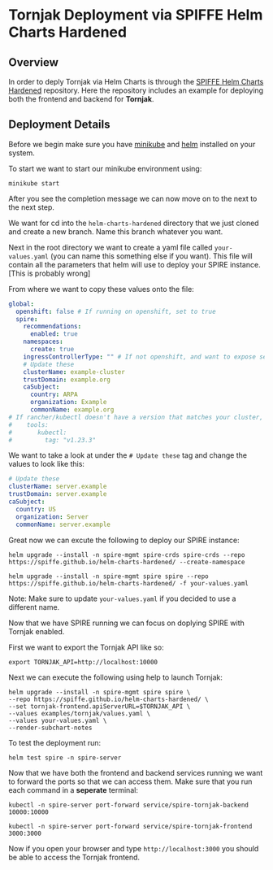 # Tornjak Deployment via SPIFFE Helm Charts Hardened

## Overview

In order to deply Tornjak via Helm Charts is through the [SPIFFE Helm Charts Hardened](https://github.com/spiffe/helm-charts-hardened) repository. Here the repository includes an example for deploying both the frontend and backend for **Tornjak**. 

## Deployment Details

Before we begin make sure you have [minikube](https://minikube.sigs.k8s.io/docs/start/?arch=%2Fmacos%2Fx86-64%2Fstable%2Fbinary+download) and [helm](https://helm.sh/docs/intro/install/) installed on your system. 

To start we want to start our minikube environment using:
```
minikube start
```

After you see the completion message we can now move on to the next to the next step. 

We want for cd into the `helm-charts-hardened` directory that we just cloned and create a new branch. Name this branch whatever you want. 

Next in the root directory we want to create a yaml file called `your-values.yaml` (you can name this something else if you want). This file will contain all the parameters that helm will use to deploy your SPIRE instance. [This is probably wrong]

From where we want to copy these values onto the file:

```yaml
global:
  openshift: false # If running on openshift, set to true
  spire:
    recommendations:
      enabled: true
    namespaces:
      create: true
    ingressControllerType: "" # If not openshift, and want to expose services, set to a supported option [ingress-nginx]
    # Update these
    clusterName: example-cluster
    trustDomain: example.org
    caSubject:
      country: ARPA
      organization: Example
      commonName: example.org
# If rancher/kubectl doesn't have a version that matches your cluster, uncomment and update:
#    tools:
#       kubectl:
#         tag: "v1.23.3"
```

We want to take a look at under the `# Update these` tag and change the values to look like this:

```yaml
# Update these
clusterName: server.example 
trustDomain: server.example 
caSubject:
  country: US 
  organization: Server 
  commonName: server.example 
```

Great now we can excute the following to deploy our SPIRE instance: 

```
helm upgrade --install -n spire-mgmt spire-crds spire-crds --repo https://spiffe.github.io/helm-charts-hardened/ --create-namespace

helm upgrade --install -n spire-mgmt spire spire --repo https://spiffe.github.io/helm-charts-hardened/ -f your-values.yaml
```

Note: Make sure to update `your-values.yaml` if you decided to use a different name. 

Now that we have SPIRE running we can focus on doplying SPIRE with Tornjak enabled. 

First we want to export the Tornjak API like so: 

```console
export TORNJAK_API=http://localhost:10000
```

Next we can execute the following using help to launch Tornjak: 
```console
helm upgrade --install -n spire-mgmt spire spire \
--repo https://spiffe.github.io/helm-charts-hardened/ \
--set tornjak-frontend.apiServerURL=$TORNJAK_API \
--values examples/tornjak/values.yaml \
--values your-values.yaml \
--render-subchart-notes
```

To test the deployment run: 
```console 
helm test spire -n spire-server
```

Now that we have both the frontend and backend services running we want to forward the ports so that we can access them. Make sure that you run each command in a **seperate** terminal:
```console
kubectl -n spire-server port-forward service/spire-tornjak-backend 10000:10000
```
```console
kubectl -n spire-server port-forward service/spire-tornjak-frontend 3000:3000
```

Now if you open your browser and type `http://localhost:3000` you should be able to access the Tornjak frontend. 
